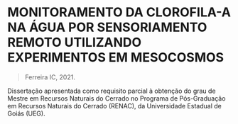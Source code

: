# MONITORAMENTO DA CLOROFILA-A NA ÁGUA POR SENSORIAMENTO REMOTO UTILIZANDO EXPERIMENTOS EM MESOCOSMOS

> Ferreira IC, 2021.

Dissertação apresentada como requisito parcial à obtenção do grau de Mestre em Recursos Naturais do Cerrado no Programa de Pós-Graduação em Recursos Naturais do Cerrado (RENAC), da Universidade Estadual de Goiás (UEG).
